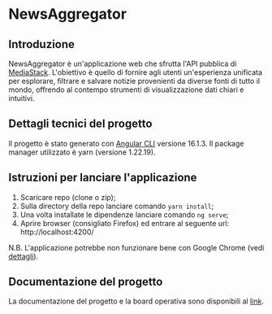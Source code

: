 # NewsAggregator

## Introduzione
NewsAggregator è un'applicazione web che sfrutta l'API pubblica di [MediaStack](https://mediastack.com/documentation). L'obiettivo è quello di fornire agli utenti un'esperienza unificata per esplorare, filtrare e salvare notizie provenienti da diverse fonti di tutto il mondo, offrendo al contempo strumenti di visualizzazione dati chiari e intuitivi. 

## Dettagli tecnici del progetto
Il progetto è stato generato con [Angular CLI](https://github.com/angular/angular-cli) versione 16.1.3.
Il package manager utilizzato è yarn (versione 1.22.19).

## Istruzioni per lanciare l'applicazione
1. Scaricare repo (clone o zip);
2. Sulla directory della repo lanciare comando `yarn install`;
3. Una volta installate le dipendenze lanciare comando `ng serve`;
4. Aprire browser (consigliato Firefox) ed entrare al seguente url: http://localhost:4200/

N.B. L'applicazione potrebbe non funzionare bene con Google Chrome (vedi [dettagli](https://masieronicola.atlassian.net/wiki/spaces/NA/pages/9568523/News+Aggregator+-+Documentazione+del+Progetto#:~:text=Quando%20provo%20ad%20accedere%20alla%20sezione%20%E2%80%98Notizie%E2%80%99%20dell%E2%80%99applicazione%20la%20pagina%20continua%20ad%20andare%20in%20errore%20impedendomi%20di%20visualizzare%20le%20notizie)).

## Documentazione del progetto
La documentazione del progetto e la board operativa sono disponibili al [link](https://masieronicola.atlassian.net/wiki/spaces/NA/overview?homepageId=9568483).
